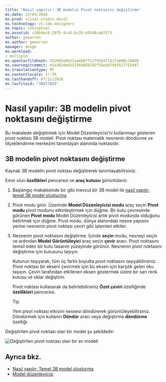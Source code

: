 ```yaml
---
title: 'Nasıl yapılır: 3B modelin Pivot noktasını değiştirme'
ms.date: 11/04/2016
ms.prod: visual-studio-dev15
ms.technology: vs-ide-designers
ms.topic: conceptual
ms.assetid: c20b4ec8-29f5-4ca5-bc39-d4548ca6f573
author: gewarren
ms.author: gewarren
manager: douge
ms.workload:
- multiple
ms.openlocfilehash: 352685e6b31aa688ff51f9564f141fa800c348d8
ms.sourcegitcommit: e5a382de633156b85b292f35e3d740f817715d47
ms.translationtype: MT
ms.contentlocale: tr-TR
ms.lasthandoff: 07/12/2018
ms.locfileid: "38977825"
---
```

# <a name="how-to-modify-the-pivot-point-of-a-3d-model"></a>Nasıl yapılır: 3B modelin pivot noktasını değiştirme

Bu makalede değiştirmek için Model Düzenleyicisi'ni kullanmayı gösteren *pivot noktası* 3B modeli. Pivot noktası matematik nesnenin döndürme ve ölçeklendirme merkezini tanımlayan alanında noktasıdır.

## <a name="modify-the-pivot-point-of-a-3d-model"></a>3B modelin pivot noktasını değiştirme

Kaynak 3B modelin pivot noktası değiştirerek tanımlayabilirsiniz.

Emin olun **özellikleri** penceresi ve **araç kutusu** görüntülenir.

1.  Başlangıç makalesinde bir gibi mevcut bir 3B model ile [nasıl yapılır: temel 3B model oluşturma](../designers/how-to-create-a-basic-3-d-model.md).

2.  Pivot modu girin. Üzerinde **Model Düzenleyicisi modu** araç seçin **Pivot modu** pivot modunu etkinleştirmek için düğme. Bir kutu çevresinde görünen **Pivot modu** Model Düzenleyicisi artık pivot modunda olduğunu belirtmek için düğme. Pivot modu, dünya alanındaki nesne yapısını yerine nesnenin pivot noktası çeviri gibi işlemleri etkiler.

3.  Nesnenin pivot noktasını değiştirme. İçinde **seçin** modu, nesneyi seçin ve ardından **Model Görüntüleyici** araç seçin **çevir** aracı. Pivot noktasını temsil eden bir kutu tasarım yüzeyinde görünür. Nesnenin pivot noktasını değiştirme için kutusunu taşıyın.

     Kutunun taşıyarak, tüm üç farklı boyutta pivot noktasını taşıyabilirsiniz. Pivot noktası bir ekseni çevirmek için bu eksen için karşılık gelen oku taşıyın. Çeviri tarafından etkilenen eksen göstermek üzere bir sarı renk kutusu ve oklar değiştirin.

     Pivot noktası kullanarak da belirtebilirsiniz **Özet çeviri** özelliğinde **özellikleri** penceresi.

    > [!TIP]
    > Yeni pivot noktası etkisini nesnesi döndürerek görüntüleyebilirsiniz. Döndürmek için kullanın **Döndür** aracı veya değiştirme **döndürme** özelliği.

Değiştirilen pivot noktası olan bir model şu şekildedir:

![Değiştirilen pivot noktası olan bir ev modeli](../designers/media/digit-modified-model.png)

## <a name="see-also"></a>Ayrıca bkz.

- [Nasıl yapılır: Temel 3B model oluşturma](../designers/how-to-create-a-basic-3-d-model.md)
- [Model düzenleyicisi](../designers/model-editor.md)